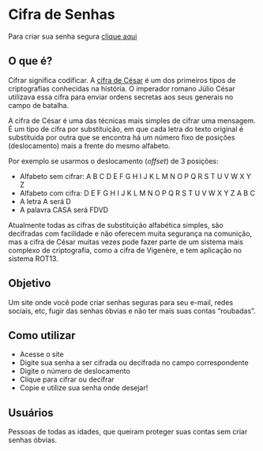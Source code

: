 # Cifra de Senhas

Para criar sua senha segura [clique aqui](https://milaroque.github.io/SAP004-cipher/src/)

## O que é?

Cifrar significa codificar. A [cifra de
César](https://pt.wikipedia.org/wiki/Cifra_de_C%C3%A9sar) é um dos primeiros
tipos de criptografias conhecidas na história. O imperador romano Júlio César
utilizava essa cifra para enviar ordens secretas aos seus generais no campo de
batalha.

A cifra de César é uma das técnicas mais simples de cifrar uma mensagem. É um
tipo de cifra por substituição, em que cada letra do texto original é
substituida por outra que se encontra há um número fixo de posições
(deslocamento) mais a frente do mesmo alfabeto.

Por exemplo se usarmos o deslocamento (_offset_) de 3 posições:

* Alfabeto sem cifrar: A B C D E F G H I J K L M N O P Q R S T U V W X Y Z
* Alfabeto com cifra:  D E F G H I J K L M N O P Q R S T U V W X Y Z A B C
* A letra A será D
* A palavra CASA será FDVD

Atualmente todas as cifras de substituição alfabética simples, são decifradas
com facilidade e não oferecem muita segurança na comunição, mas a cifra de César
muitas vezes pode fazer parte de um sistema mais complexo de criptografia, como
a cifra de Vigenère, e tem aplicação no sistema ROT13.

## Objetivo

Um site onde você pode criar senhas seguras para seu e-mail, redes sociais, etc, fugir das senhas óbvias e não ter mais suas contas “roubadas”.

## Como utilizar

* Acesse o site
* Digite sua senha a ser cifrada ou decifrada no campo correspondente
* Digite o número de deslocamento
* Clique para cifrar ou decifrar
* Copie e utilize sua senha onde desejar!

## Usuários

Pessoas de todas as idades, que queiram proteger suas contas sem criar senhas óbvias.

